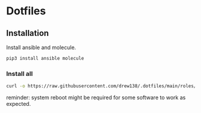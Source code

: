 # Dotfiles

## Installation

Install ansible and molecule.

```bash
pip3 install ansible molecule
```

### Install all

```bash
curl -o https://raw.githubusercontent.com/drew138/.dotfiles/main/roles/scripts/files/install.sh && ./install.sh  && rm install.sh
```

reminder: system reboot might be required for some software to work as expected.
